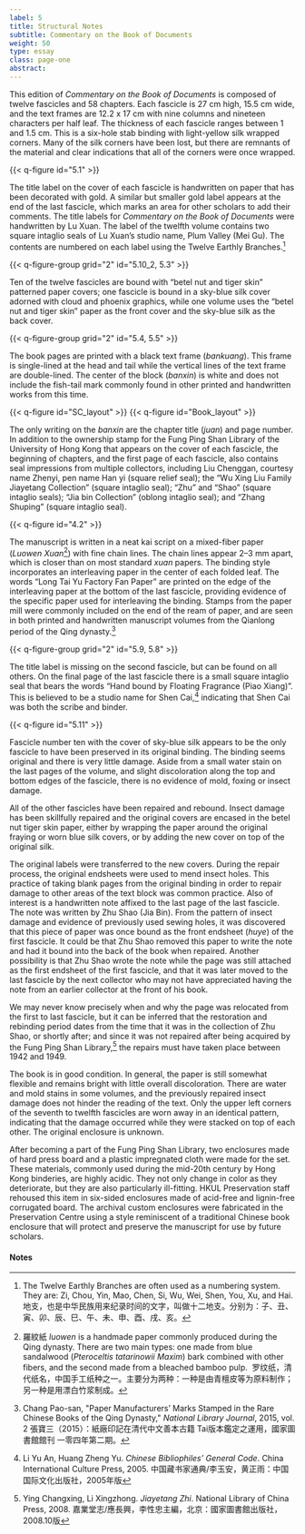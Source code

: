 ```yaml
---
label: 5
title: Structural Notes
subtitle: Commentary on the Book of Documents
weight: 50
type: essay
class: page-one
abstract:
---
```

This edition of *Commentary on the Book of Documents* is composed of twelve fascicles and 58 chapters. Each fascicle is 27 cm high, 15.5 cm wide, and the text frames are 12.2 x 17 cm with nine columns and nineteen characters per half leaf. The thickness of each fascicle ranges between 1 and 1.5 cm. This is a six-hole stab binding with light-yellow silk wrapped corners. Many of the silk corners have been lost, but there are remnants of the material and clear indications that all of the corners were once wrapped.

{{< q-figure id="5.1" >}}

The title label on the cover of each fascicle is handwritten on paper that has been decorated with gold. A similar but smaller gold label appears at the end of the last fascicle, which marks an area for other scholars to add their comments. The title labels for *Commentary on the Book of Documents* were handwritten by Lu Xuan. The label of the twelfth volume contains two square intaglio seals of Lu Xuan’s studio name, Plum Valley (Mei Gu). The contents are numbered on each label using the Twelve Earthly Branches.[^2]

{{< q-figure-group grid="2" id="5.10_2, 5.3" >}}

Ten of the twelve fascicles are bound with “betel nut and tiger skin” patterned paper covers; one fascicle is bound in a sky-blue silk cover adorned with cloud and phoenix graphics, while one volume uses the “betel nut and tiger skin” paper as the front cover and the sky-blue silk as the back cover.

{{< q-figure-group grid="2" id="5.4, 5.5" >}}

The book pages are printed with a black text frame (*bankuang*). This frame is single-lined at the head and tail while the vertical lines of the text frame are double-lined. The center of the block (*banxin*) is white and does not include the fish-tail mark commonly found in other printed and handwritten works from this time.

{{< q-figure id="SC_layout" >}}
{{< q-figure id="Book_layout" >}}

The only writing on the *banxin* are the chapter title (*juan*) and page number. In addition to the ownership stamp for the Fung Ping Shan Library of the University of Hong Kong that appears on the cover of each fascicle, the beginning of chapters, and the first page of each fascicle, also contains seal impressions from multiple collectors, including Liu Chenggan, courtesy name Zhenyi, pen name Han yi (square relief seal); the “Wu Xing Liu Family Jiayetang Collection” (square intaglio seal); “Zhu”  and “Shao” (square intaglio seals); “Jia bin Collection” (oblong intaglio seal); and “Zhang Shuping” (square intaglio seal).

{{< q-figure id="4.2" >}}

The manuscript is written in a neat kai script on a mixed-fiber paper (*Luowen Xuan*[^1]) with fine chain lines. The chain lines appear 2–3 mm apart, which is closer than on most standard *xuan* papers. The binding style incorporates an interleaving paper in the center of each folded leaf. The words “Long Tai Yu Factory Fan Paper” are printed on the edge of the interleaving paper at the bottom of the last fascicle, providing evidence of the specific paper used for interleaving the binding. Stamps from the paper mill were commonly included on the end of the ream of paper, and are seen in both printed and handwritten manuscript volumes from the Qianlong period of the Qing dynasty.[^3]

{{< q-figure-group grid="2" id="5.9, 5.8" >}}

The title label is missing on the second fascicle, but can be found on all others. On the final page of the last fascicle there is a small square intaglio seal that bears the words “Hand bound by Floating Fragrance (Piao Xiang)”. This is believed to be a studio name for Shen Cai,[^4] indicating that Shen Cai was both the scribe and binder.

{{< q-figure id="5.11" >}}

Fascicle number ten with the cover of sky-blue silk appears to be the only fascicle to have been preserved in its original binding. The binding seems original and there is very little damage. Aside from a small water stain on the last pages of the volume, and slight discoloration along the top and bottom edges of the fascicle, there is no evidence of mold, foxing or insect damage.  

All of the other fascicles have been repaired and rebound. Insect damage has been skillfully repaired and the original covers are encased in the betel nut tiger skin paper, either by wrapping the paper around the original fraying or worn blue silk covers, or by adding the new cover on top of the original silk.

The original labels were transferred to the new covers. During the repair process, the original endsheets were used to mend insect holes. This practice of taking blank pages from the original binding in order to repair damage to other areas of the text block was common practice. Also of interest is a handwritten note affixed to the last page of the last fascicle. The note was written by Zhu Shao (Jia Bin). From the pattern of insect damage and evidence of previously used sewing holes, it was discovered that this piece of paper was once bound as the front endsheet (*huye*) of the first fascicle. It could be that Zhu Shao removed this paper to write the note and had it bound into the back of the book when repaired. Another possibility is that Zhu Shao wrote the note while the page was still attached as the first endsheet of the first fascicle, and that it was later moved to the last fascicle by the next collector who may not have appreciated having the note from an earlier collector at the front of his book.

We may never know precisely when and why the page was relocated from the first to last fascicle, but it can be inferred that the restoration and rebinding period dates from the time that it was in the collection of Zhu Shao, or shortly after; and since it was not repaired after being acquired by the Fung Ping Shan Library,[^5] the repairs must have taken place between 1942 and 1949.

The book is in good condition. In general, the paper is still somewhat flexible and remains bright with little overall discoloration. There are water and mold stains in some volumes, and the previously repaired insect damage does not hinder the reading of the text. Only the upper left corners of the seventh to twelfth fascicles are worn away in an identical pattern, indicating that the damage occurred while they were stacked on top of each other. The original enclosure is unknown.

After becoming a part of the Fung Ping Shan Library, two enclosures made of hard press board and a plastic impregnated cloth were made for the set. These materials, commonly used during the mid-20th century by Hong Kong binderies, are highly acidic. They not only change in color as they deteriorate, but they are also particularly ill-fitting. HKUL Preservation staff rehoused this item in six-sided enclosures made of acid-free and lignin-free corrugated board. The archival custom enclosures were fabricated in the Preservation Centre using a style reminiscent of a traditional Chinese book enclosure that will protect and preserve the manuscript for use by future scholars.

#### Notes
[^1]: 羅紋紙 *luowen* is a handmade paper commonly produced during the Qing dynasty. There are two main types: one made from blue sandalwood (*Pteroceltis tatarinowii Maxim*) bark combined with other fibers, and the second made from a bleached bamboo pulp.  罗纹纸，清代纸名，中国手工纸种之一。主要分为两种：一种是由青檀皮等为原料制作；另一种是用漂白竹浆制成。
[^2]: The Twelve Earthly Branches are often used as a numbering system. They are: Zi, Chou, Yin, Mao, Chen, Si, Wu, Wei, Shen, You, Xu, and Hai. 地支，也是中华民族用来纪录时间的文字，叫做十二地支。分别为：子、丑、寅、卯、辰、巳、午、未、申、酉、戌、亥。
[^3]: Chang Pao-san, "Paper Manufacturers’ Marks Stamped in the Rare Chinese Books of the Qing Dynasty," *National Library Journal*, 2015, vol. 2 張寶三（2015）：紙廠印記在清代中文善本古籍 Tai版本鑑定之運用，國家圖書館館刊 一零四年第二期。
[^4]: Li Yu An, Huang Zheng Yu. *Chinese Bibliophiles’ General Code*. China International Culture Press, 2005. 中国藏书家通典/李玉安，黄正雨：中国国际文化出版社，2005年版
[^5]: Ying Changxing, Li Xingzhong. *Jiayetang Zhi*. National Library of China Press, 2008. 嘉業堂志/應長興，李性忠主編，北京：國家圖書館出版社，2008.10版
